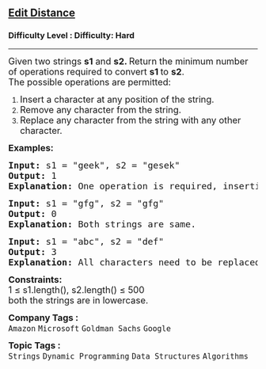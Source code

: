 <h2><a href="https://www.geeksforgeeks.org/problems/edit-distance3702/1?page=1&difficulty=Hard&sortBy=submissions">Edit Distance</a></h2><h3>Difficulty Level : Difficulty: Hard</h3><hr><div class="problems_problem_content__Xm_eO"><p><span style="font-size: 18px;">Given two strings <strong>s1</strong> and <strong>s2. </strong>Return the minimum number of operations required to convert <strong>s1 </strong>to <strong>s2</strong>.<br>The possible operations are permitted:</span></p>
<ol>
<li><span style="font-size: 18px;">Insert a character at any position of the string.</span></li>
<li><span style="font-size: 18px;">Remove any character from the string.</span></li>
<li><span style="font-size: 18px;">Replace any character from the string with any other character.</span></li>
</ol>
<p><span style="font-size: 18px;"><strong>Examples:<br></strong></span></p>
<pre><span style="font-size: 18px;"><strong>Input: </strong>s1 = "geek", s2 = "gesek"
<strong>Output:</strong>&nbsp;1
<strong>Explanation: </strong>One operation is required, inserting 's' between two 'e'.</span></pre>
<pre><span style="font-size: 18px;"><strong style="font-size: 18px;">Input: </strong><span style="font-size: 18px;">s1 = "gfg", s2 = "gfg"
</span><strong style="font-size: 18px;">Output: </strong><span style="font-size: 18px;">0
</span><strong style="font-size: 18px;">Explanation: </strong><span style="font-size: 18px;">Both strings are same.<br></span></span></pre>
<pre><span style="font-size: 18px;"><strong>Input: </strong>s1 = "abc", s2 = "def"
<strong>Output: </strong>3
<strong>Explanation:</strong> </span><span style="font-size: 18px;">All characters need to be replaced to convert str1 to str2, requiring 3 replacement operations.</span></pre>
<p><span style="font-size: 18px;"><strong>Constraints:</strong><br>1 ≤ s1.length(), s2.length() ≤ 500<br>both the strings are in lowercase.</span></p></div><p><span style=font-size:18px><strong>Company Tags : </strong><br><code>Amazon</code>&nbsp;<code>Microsoft</code>&nbsp;<code>Goldman Sachs</code>&nbsp;<code>Google</code>&nbsp;<br><p><span style=font-size:18px><strong>Topic Tags : </strong><br><code>Strings</code>&nbsp;<code>Dynamic Programming</code>&nbsp;<code>Data Structures</code>&nbsp;<code>Algorithms</code>&nbsp;
